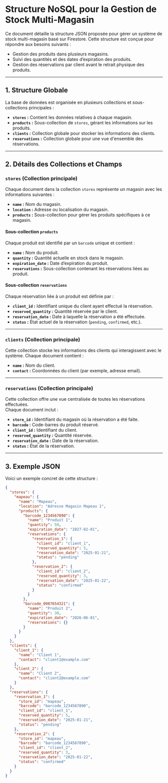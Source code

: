# Structure NoSQL pour la Gestion de Stock Multi-Magasin

Ce document détaille la structure JSON proposée pour gérer un système de stock multi-magasin basé sur Firestore. Cette structure est conçue pour répondre aux besoins suivants :  
- Gestion des produits dans plusieurs magasins.  
- Suivi des quantités et des dates d’expiration des produits.  
- Gestion des réservations par client avant le retrait physique des produits.  

---

## 1. Structure Globale

La base de données est organisée en plusieurs collections et sous-collections principales :  
- **`stores` :** Contient les données relatives à chaque magasin.  
- **`products` :** Sous-collection de `stores`, gérant les informations sur les produits.  
- **`clients` :** Collection globale pour stocker les informations des clients.  
- **`reservations` :** Collection globale pour une vue d'ensemble des réservations.  

---

## 2. Détails des Collections et Champs

### **`stores` (Collection principale)**  
Chaque document dans la collection `stores` représente un magasin avec les informations suivantes :  
- **`name` :** Nom du magasin.  
- **`location` :** Adresse ou localisation du magasin.  
- **`products` :** Sous-collection pour gérer les produits spécifiques à ce magasin.

#### **Sous-collection `products`**  
Chaque produit est identifié par un `barcode` unique et contient :  
- **`name` :** Nom du produit.  
- **`quantity` :** Quantité actuelle en stock dans le magasin.  
- **`expiration_date` :** Date d’expiration du produit.  
- **`reservations` :** Sous-collection contenant les réservations liées au produit.  

#### **Sous-collection `reservations`**  
Chaque réservation liée à un produit est définie par :  
- **`client_id` :** Identifiant unique du client ayant effectué la réservation.  
- **`reserved_quantity` :** Quantité réservée par le client.  
- **`reservation_date` :** Date à laquelle la réservation a été effectuée.  
- **`status` :** État actuel de la réservation (`pending`, `confirmed`, etc.).

---

### **`clients` (Collection principale)**  
Cette collection stocke les informations des clients qui interagissent avec le système. Chaque document contient :  
- **`name` :** Nom du client.  
- **`contact` :** Coordonnées du client (par exemple, adresse email).  

---

### **`reservations` (Collection principale)**  
Cette collection offre une vue centralisée de toutes les réservations effectuées.  
Chaque document inclut :  
- **`store_id` :** Identifiant du magasin où la réservation a été faite.  
- **`barcode` :** Code-barres du produit réservé.  
- **`client_id` :** Identifiant du client.  
- **`reserved_quantity` :** Quantité réservée.  
- **`reservation_date` :** Date de la réservation.  
- **`status` :** État de la réservation.  

---

## 3. Exemple JSON

Voici un exemple concret de cette structure :

```json
{
  "stores": {
    "mapeau": {
      "name": "Mapeau",
      "location": "Adresse Magasin Mapeau 1",
      "products": {
        "barcode_1234567890": {
          "name": "Produit 1",
          "quantity": 50,
          "expiration_date": "2027-02-01",
          "reservations": {
            "reservation_1": {
              "client_id": "client_1",
              "reserved_quantity": 5,
              "reservation_date": "2025-01-21",
              "status": "pending"
            },
            "reservation_2": {
              "client_id": "client_2",
              "reserved_quantity": 3,
              "reservation_date": "2025-01-22",
              "status": "confirmed"
            }
          }
        },
        "barcode_0987654321": {
          "name": "Produit 2",
          "quantity": 30,
          "expiration_date": "2026-06-01",
          "reservations": {}
        }
      }
    }
  },
  "clients": {
    "client_1": {
      "name": "Client 1",
      "contact": "client1@example.com"
    },
    "client_2": {
      "name": "Client 2",
      "contact": "client2@example.com"
    }
  },
  "reservations": {
    "reservation_1": {
      "store_id": "mapeau",
      "barcode": "barcode_1234567890",
      "client_id": "client_1",
      "reserved_quantity": 5,
      "reservation_date": "2025-01-21",
      "status": "pending"
    },
    "reservation_2": {
      "store_id": "mapeau",
      "barcode": "barcode_1234567890",
      "client_id": "client_2",
      "reserved_quantity": 3,
      "reservation_date": "2025-01-22",
      "status": "confirmed"
    }
  }
}

